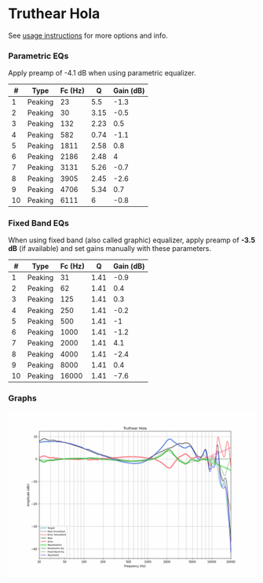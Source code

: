 # Truthear Hola
See [usage instructions](https://github.com/jaakkopasanen/AutoEq#usage) for more options and info.

### Parametric EQs
Apply preamp of -4.1 dB when using parametric equalizer.

|   # | Type    |   Fc (Hz) |    Q |   Gain (dB) |
|-----|---------|-----------|------|-------------|
|   1 | Peaking |        23 | 5.5  |        -1.3 |
|   2 | Peaking |        30 | 3.15 |        -0.5 |
|   3 | Peaking |       132 | 2.23 |         0.5 |
|   4 | Peaking |       582 | 0.74 |        -1.1 |
|   5 | Peaking |      1811 | 2.58 |         0.8 |
|   6 | Peaking |      2186 | 2.48 |         4   |
|   7 | Peaking |      3131 | 5.26 |        -0.7 |
|   8 | Peaking |      3905 | 2.45 |        -2.6 |
|   9 | Peaking |      4706 | 5.34 |         0.7 |
|  10 | Peaking |      6111 | 6    |        -0.8 |

### Fixed Band EQs
When using fixed band (also called graphic) equalizer, apply preamp of **-3.5 dB** (if available) and set gains manually with these parameters.

|   # | Type    |   Fc (Hz) |    Q |   Gain (dB) |
|-----|---------|-----------|------|-------------|
|   1 | Peaking |        31 | 1.41 |        -0.9 |
|   2 | Peaking |        62 | 1.41 |         0.4 |
|   3 | Peaking |       125 | 1.41 |         0.3 |
|   4 | Peaking |       250 | 1.41 |        -0.2 |
|   5 | Peaking |       500 | 1.41 |        -1   |
|   6 | Peaking |      1000 | 1.41 |        -1.2 |
|   7 | Peaking |      2000 | 1.41 |         4.1 |
|   8 | Peaking |      4000 | 1.41 |        -2.4 |
|   9 | Peaking |      8000 | 1.41 |         0.4 |
|  10 | Peaking |     16000 | 1.41 |        -7.6 |

### Graphs
![](./Truthear%20Hola.png)

